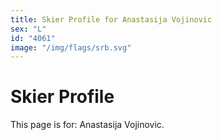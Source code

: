 ```yaml
---
title: Skier Profile for Anastasija Vojinovic
sex: "L"
id: "4061"
image: "/img/flags/srb.svg" 
---
```


# Skier Profile

This page is for: Anastasija Vojinovic.
    